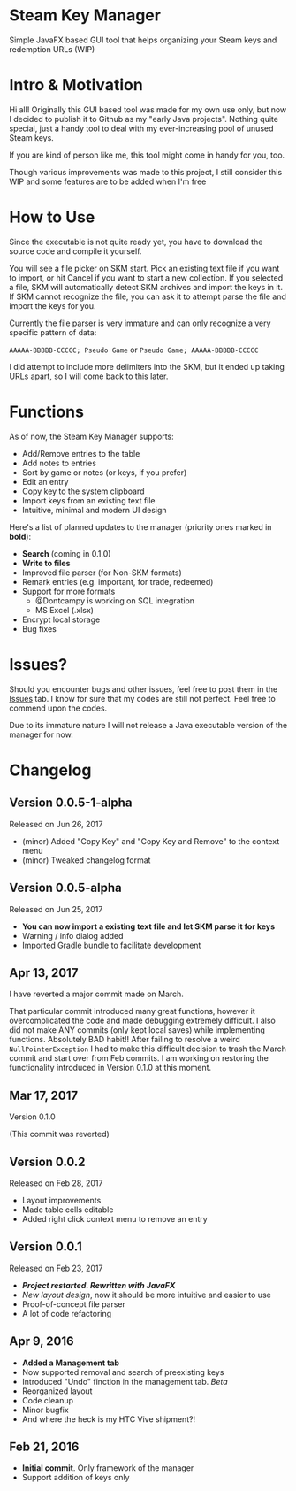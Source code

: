 # Steam Key Manager
Simple JavaFX based GUI tool that helps organizing your Steam keys and redemption URLs (WIP)

# Intro & Motivation
Hi all! Originally this GUI based tool was made for my own use only, but now I decided to publish it to Github as my "early Java projects". Nothing quite special, just a handy tool to deal with my ever-increasing pool of unused Steam keys.

If you are kind of person like me, this tool might come in handy for you, too. 

Though various improvements was made to this project, I still consider this WIP and some features are to be added when I'm free

# How to Use
Since the executable is not quite ready yet, you have to download the source code and compile it yourself. 

You will see a file picker on SKM start. Pick an existing text file if you want to import, or hit Cancel if you want to
start a new collection. If you selected a file, SKM will automatically detect SKM archives and import the keys in it. 
If SKM cannot recognize the file, you can ask it to attempt parse the file and import the keys for you.

Currently the file parser is very immature and can only recognize a very specific pattern of data:

`AAAAA-BBBBB-CCCCC; Pseudo Game` or `Pseudo Game; AAAAA-BBBBB-CCCCC`

I did attempt to include more delimiters into the SKM, but it ended up taking URLs apart, so I will come back to this later.

# Functions
As of now, the Steam Key Manager supports:
- Add/Remove entries to the table
- Add notes to entries
- Sort by game or notes (or keys, if you prefer)
- Edit an entry
- Copy key to the system clipboard
- Import keys from an existing text file
- Intuitive, minimal and modern UI design

Here's a list of planned updates to the manager (priority ones marked in **bold**):
- **Search** (coming in 0.1.0)
- **Write to files**
- Improved file parser (for Non-SKM formats)
- Remark entries (e.g. important, for trade, redeemed)
- Support for more formats
    - @Dontcampy is working on SQL integration
    - MS Excel (.xlsx)
- Encrypt local storage
- Bug fixes

# Issues? 
Should you encounter bugs and other issues, feel free to post them in the [Issues] tab.
I know for sure that my codes are still not perfect. Feel free to commend upon the codes.

Due to its immature nature I will not release a Java executable version of the manager for now.

# Changelog
## Version 0.0.5-1-alpha
Released on Jun 26, 2017
- (minor) Added "Copy Key" and "Copy Key and Remove" to the context menu
- (minor) Tweaked changelog format

## Version 0.0.5-alpha
Released on Jun 25, 2017

- **You can now import a existing text file and let SKM parse it for keys**
- Warning / info dialog added
- Imported Gradle bundle to facilitate development

## Apr 13, 2017
I have reverted a major commit made on March. 

That particular commit introduced many great functions, however it overcomplicated the code and made debugging
extremely difficult. I also did not make ANY commits (only kept local saves) while implementing functions.
Absolutely BAD habit!! After failing to resolve a weird `NullPointerException` I had to make
 this difficult decision to trash the March commit and start over from Feb commits.
 I am working on restoring the functionality introduced in Version 0.1.0 at this moment.

## Mar 17, 2017
Version 0.1.0

(This commit was reverted)

## Version 0.0.2
Released on Feb 28, 2017
- Layout improvements
- Made table cells editable
- Added right click context menu to remove an entry
## Version 0.0.1
Released on Feb 23, 2017
- ***Project restarted. Rewritten with JavaFX***
- *New layout design*, now it should be more intuitive and easier to use
- Proof-of-concept file parser
- A lot of code refactoring
## Apr 9, 2016
- **Added a Management tab**
- Now supported removal and search of preexisting keys
- Introduced "Undo" finction in the management tab. *Beta*
- Reorganized layout
- Code cleanup
- Minor bugfix
- And where the heck is my HTC Vive shipment?!
## Feb 21, 2016
- **Initial commit**. Only framework of the manager
- Support addition of keys only

[Issues]: <https://github.com/l19980623/SteamKeyManager/issues>
